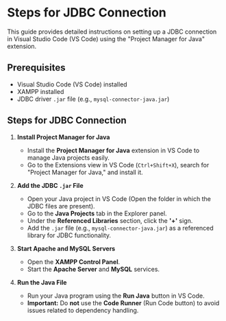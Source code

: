 # Steps for JDBC Connection

This guide provides detailed instructions on setting up a JDBC connection in Visual Studio Code (VS Code) using the "Project Manager for Java" extension.

## Prerequisites
- Visual Studio Code (VS Code) installed
- XAMPP installed
- JDBC driver `.jar` file (e.g., `mysql-connector-java.jar`)

## Steps for JDBC Connection

1. **Install Project Manager for Java**
   - Install the **Project Manager for Java** extension in VS Code to manage Java projects easily.
   - Go to the Extensions view in VS Code (`Ctrl+Shift+X`), search for "Project Manager for Java," and install it.

2. **Add the JDBC `.jar` File**
   - Open your Java project in VS Code (Open the folder in which the JDBC files are present).
   - Go to the **Java Projects** tab in the Explorer panel.
   - Under the **Referenced Libraries** section, click the **'+'** sign.
   - Add the `.jar` file (e.g., `mysql-connector-java.jar`) as a referenced library for JDBC functionality.

3. **Start Apache and MySQL Servers**
   - Open the **XAMPP Control Panel**.
   - Start the **Apache Server** and **MySQL** services.

4. **Run the Java File**
   - Run your Java program using the **Run Java** button in VS Code.
   - **Important:** Do **not** use the **Code Runner** (Run Code button) to avoid issues related to dependency handling.
